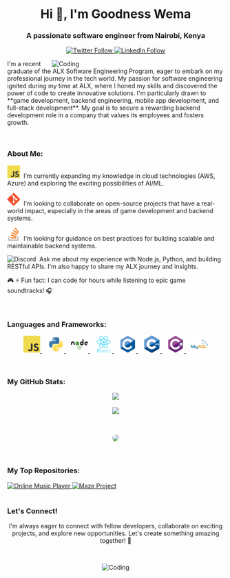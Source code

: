 <h1 align="center">Hi 👋, I'm Goodness Wema</h1>
<h3 align="center">A passionate software engineer from Nairobi, Kenya</h3>

<p align="center"> 
  <a href="https://x.com/WemaGoodness">
    <img alt="Twitter Follow" src="https://img.shields.io/twitter/follow/WemaGoodness?style=social">
  </a>
  <a href="https://www.linkedin.com/in/wema-goodness/">
    <img alt="LinkedIn Follow" src="https://img.shields.io/badge/-LinkedIn-black.svg?style=flat-square&logo=linkedin&colorB=555">
  </a>
</p>

<img align="right" alt="Coding" width="400" src="https://cdn.dribbble.com/users/1162077/screenshots/3848904/programmer.gif">

<p align="left">
  I'm a recent graduate of the ALX Software Engineering Program, eager to embark on my professional journey in the tech world. My passion for software engineering ignited during my time at ALX, where I honed my skills and discovered the power of code to create innovative solutions. I'm particularly drawn to **game development, backend engineering, mobile app development, and full-stack development**.  My goal is to secure a rewarding backend development role in a company that values its employees and fosters growth.
</p>

<br>

<h3 align="left">About Me:</h3>

<p align="left">
  <img src="https://raw.githubusercontent.com/devicons/devicon/master/icons/javascript/javascript-original.svg" title="JavaScript" alt="JavaScript" width="30" height="30"/>&nbsp; I’m currently expanding my knowledge in cloud technologies (AWS, Azure) and exploring the exciting possibilities of AI/ML.
</p> 
<p align="left">
  <img src="https://raw.githubusercontent.com/devicons/devicon/master/icons/git/git-original.svg" title="Git" alt="Git" width="30" height="30"/>&nbsp; I’m looking to collaborate on open-source projects that have a real-world impact, especially in the areas of game development and backend systems.
</p>
<p align="left">
  <img src="https://raw.githubusercontent.com/devicons/devicon/master/icons/stackoverflow/stackoverflow-original.svg" title="Stack Overflow" alt="Stack Overflow" width="30" height="30"/>&nbsp; I’m looking for guidance on best practices for building scalable and maintainable backend systems.
</p>
<p align="left">
  <img src="https://cdn.jsdelivr.net/npm/simple-icons@v7/icons/discord.svg" title="Discord" alt="Discord" width="30" height="30"/>&nbsp; Ask me about my experience with Node.js, Python, and building RESTful APIs. I'm also happy to share my ALX journey and insights.
</p>
<p align="left">
  🎮 ⚡ Fun fact: I can code for hours while listening to epic game soundtracks! 🎧
</p>


<br>

<h3 align="left">Languages and Frameworks:</h3>

<p align="center">
  <a href="https://developer.mozilla.org/en-US/docs/Web/JavaScript" target="_blank" rel="noreferrer">
    <img src="https://raw.githubusercontent.com/devicons/devicon/master/icons/javascript/javascript-original.svg" alt="javascript" width="40" height="40"/> 
  </a>&nbsp;&nbsp;
  <a href="https://www.python.org" target="_blank" rel="noreferrer">
    <img src="https://raw.githubusercontent.com/devicons/devicon/master/icons/python/python-original.svg" alt="python" width="40" height="40"/> 
  </a>&nbsp;&nbsp;
  <a href="https://nodejs.org" target="_blank" rel="noreferrer"> 
    <img src="https://raw.githubusercontent.com/devicons/devicon/master/icons/nodejs/nodejs-original-wordmark.svg" alt="nodejs" width="40" height="40"/> 
  </a>&nbsp;&nbsp;
  <a href="https://reactjs.org/" target="_blank" rel="noreferrer"> 
    <img src="https://raw.githubusercontent.com/devicons/devicon/master/icons/react/react-original-wordmark.svg" alt="react" width="40" height="40"/> 
  </a>&nbsp;&nbsp;
  <a href="https://www.cprogramming.com/" target="_blank" rel="noreferrer"> 
    <img src="https://raw.githubusercontent.com/devicons/devicon/master/icons/c/c-original.svg" alt="c" width="40" height="40"/>
  </a>&nbsp;&nbsp;
  <a href="https://isocpp.org/" target="_blank" rel="noreferrer"> 
    <img src="https://raw.githubusercontent.com/devicons/devicon/master/icons/cplusplus/cplusplus-original.svg" alt="cplusplus" width="40" height="40"/>
  </a>&nbsp;&nbsp;
  <a href="https://docs.microsoft.com/en-us/dotnet/csharp/" target="_blank" rel="noreferrer"> 
    <img src="https://raw.githubusercontent.com/devicons/devicon/master/icons/csharp/csharp-original.svg" alt="csharp" width="40" height="40"/>
  </a>&nbsp;&nbsp;
  <a href="https://www.mysql.com/" target="_blank" rel="noreferrer"> 
    <img src="https://raw.githubusercontent.com/devicons/devicon/master/icons/mysql/mysql-original-wordmark.svg" alt="mysql" width="40" height="40"/>
  </a>
</p>

<br>

<h3 align="left">My GitHub Stats:</h3>

<p align="center">
  <img src="https://github-readme-stats.vercel.app/api?username=WemaGoodness&show_icons=true&theme=radical" />
</p>

<p align="center"> <img src="https://github-readme-streak-stats.vercel.app/?user=WemaGoodness&theme=radical" /> </p>

<br>

<p align="center">
  <img src="https://github.com/WemaGoodness.png"  width="100" style="border-radius: 50%;">
</p>


<br>

<h3 align="left">My Top Repositories:</h3>

<div align="left">
  <a href="https://github.com/WemaGoodness/Online-Music-Player">
    <img src="https://github-readme-stats.vercel.app/api/pin/?username=WemaGoodness&repo=Online-Music-Player&theme=radical" alt="Online Music Player" />
  </a>
  <a href="https://github.com/WemaGoodness/Maze_Project">
    <img src="https://github-readme-stats.vercel.app/api/pin/?username=WemaGoodness&repo=Maze_Project&theme=radical" alt="Maze Project" />
  </a>
</div>

<br>

<h3 align="left">Let's Connect!</h3>

<p align="center">
  I'm always eager to connect with fellow developers, collaborate on exciting projects, and explore new opportunities. Let's create something amazing together!  🚀
</p>

<br>

<p align="center">
  <img src="https://media.giphy.com/media/LnQjpWaON8nhr21vNW/giphy.gif" alt="Coding" width="400">
</p>
